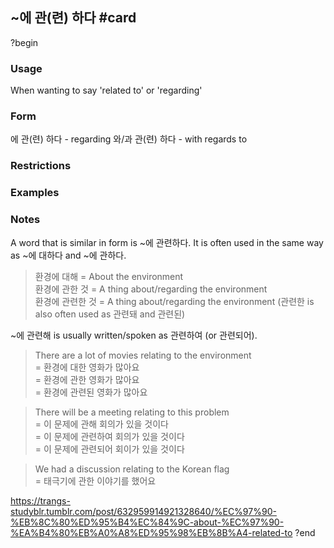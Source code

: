 ## ~에 관(련) 하다 #card
?begin
### Usage
When wanting to say 'related to' or 'regarding'

### Form
에 관(련) 하다 - regarding
와/과 관(련) 하다 - with regards to
### Restrictions

### Examples

### Notes
A word that is similar in form is ~에 관련하다. It is often used in the same way as ~에 대하다 and ~에 관하다.

> 환경에 대해 = About the environment  
> 환경에 관한 것 = A thing about/regarding the environment  
> 환경에 관련한 것 = A thing about/regarding the environment (관련한 is also often used as 관련돼 and 관련된)

~에 관련해 is usually written/spoken as 관련하여 (or 관련되어).

> There are a lot of movies relating to the environment  
> = 환경에 대한 영화가 많아요  
> = 환경에 관한 영화가 많아요  
> = 환경에 관련된 영화가 많아요

> There will be a meeting relating to this problem  
> = 이 문제에 관해 회의가 있을 것이다  
> = 이 문제에 관련하여 회의가 있을 것이다  
> = 이 문제에 관련되어 회이가 있을 것이다

> We had a discussion relating to the Korean flag  
> = 태극기에 관한 이야기를 했어요

https://trangs-studyblr.tumblr.com/post/632959914921328640/%EC%97%90-%EB%8C%80%ED%95%B4%EC%84%9C-about-%EC%97%90-%EA%B4%80%EB%A0%A8%ED%95%98%EB%8B%A4-related-to
?end
